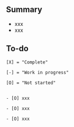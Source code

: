 Summary
-------

* xxx
* xxx


To-do
-------

```
[X] = "Complete"  

[-] = "Work in progress"  

[O] = "Not started"  


- [O] xxx

- [O] xxx

- [O] xxx 

```